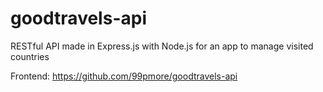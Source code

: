 # goodtravels-api
RESTful API made in Express.js with Node.js for an app to manage visited countries

Frontend: https://github.com/99pmore/goodtravels-api
